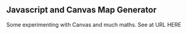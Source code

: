 ## Javascript and Canvas Map Generator

Some experimenting with Canvas and much maths. See at URL HERE